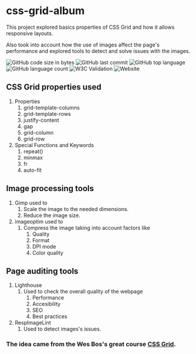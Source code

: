 # css-grid-album

This project explored basics properties of CSS Grid and how it allows responsive layouts.

Also took into account how the use of images affect the page's performance and explored tools to detect and solve issues with the images.

![GitHub code size in bytes](https://img.shields.io/github/languages/code-size/jpmti2016/css-grid-album)
![GitHub last commit](https://img.shields.io/github/last-commit/jpmti2016/css-grid-album)
![GitHub top language](https://img.shields.io/github/languages/top/jpmti2016/css-grid-album)
![GitHub language count](https://img.shields.io/github/languages/count/jpmti2016/css-grid-album)
![W3C Validation](https://img.shields.io/w3c-validation/html?targetUrl=https%3A%2F%2Fjpmti2016.github.io%2Fcss-grid-album%2F)
![Website](https://img.shields.io/website?url=https%3A%2F%2Fjpmti2016.github.io%2Fcss-grid-album%2F)

## CSS Grid properties used

1. Properties
   1. grid-template-columns
   2. grid-template-rows
   3. justify-content
   4. gap
   5. grid-column
   6. grid-row
2. Special Functions and Keywords
   1. repeat()
   2. minmax
   3. fr
   4. auto-fit

## Image processing tools

1. Gimp used to
   1. Scale the image to the needed dimensions.
   2. Reduce the image size.
2. imageoptim used to
   1. Compress the image taking into account factors like
      1. Quality
      2. Format
      3. DPI mode
      4. Color quality

## Page auditing tools

1. Lighthouse
   1. Used to check the overall quality of the webpage
      1. Performance
      2. Accesibility
      3. SEO
      4. Best practices
2. RespImageLint
   1. Used to detect images's issues.

### The idea came from the Wes Bos's great course [CSS Grid](https://courses.wesbos.com/).
